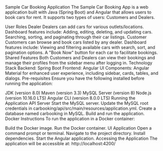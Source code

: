 Sample Car Booking Application
The Sample Car Booking App is a web application built with Java (Spring Boot) and Angular that allows users to book cars for rent. It supports two types of users: Customers and Dealers.

User Roles
Dealer
Dealers can add cars for various outlets/locations.
Dashboard features include:
Adding, editing, deleting, and updating cars.
Searching, sorting, and paginating through their car listings.
Customer
Customers can browse and book cars listed by any dealer.
Dashboard features include:
Viewing and filtering available cars with search, sort, and pagination options.
A "Book Now" button for each car to facilitate bookings.
Shared Features
Both Customers and Dealers can view their bookings and manage their profiles from the sidebar menu after logging in.
Technology Stack
Backend: Spring Boot
Frontend: Angular
UI Components: Angular Material for enhanced user experience, including sidebar, cards, tables, and dialogs.
Pre-requisites
Ensure you have the following installed before running the application:

JDK (version 8.0)
Maven (version 3.3)
MySQL Server (version 8)
Node.js (version 10.16.0 LTS)
Angular CLI (version 8.0.0 LTS)
Running the Application
API Server
Start the MySQL server.
Update the MySQL root credentials in carbooking/api/src/main/resources/application.yml.
Create a database named carbooking in MySQL.
Build and run the application.
Docker Instructions
To run the application in a Docker container:

Build the Docker image.
Run the Docker container.
UI Application
Open a command prompt or terminal.
Navigate to the project directory.
Install dependencies.
Start the Angular application.
Accessing the Application
The application will be accessible at: http://localhost:4200/
